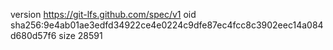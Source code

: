 version https://git-lfs.github.com/spec/v1
oid sha256:9e4ab01ae3edfd34922ce4e0224c9dfe87ec4fcc8c3902eec14a084d680d57f6
size 28591
